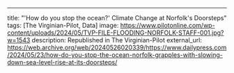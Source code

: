---
title: "'How do you stop the ocean?' Climate Change at Norfolk's Doorsteps"
tags: [The Virginian-Pilot, Data]
image: https://www.pilotonline.com/wp-content/uploads/2024/05/TVP-FILE-FLOODING-NORFOLK-STAFF-001.jpg?w=1543
description: Republished in The Virginian-Pilot
external_url: https://web.archive.org/web/20240526020339/https://www.dailypress.com/2024/05/23/how-do-you-stop-the-ocean-norfolk-grapples-with-slowing-down-sea-level-rise-at-its-doorsteps/
